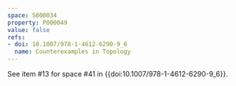 ```yaml
---
space: S000034
property: P000049
value: false
refs:
- doi: 10.1007/978-1-4612-6290-9_6
  name: Counterexamples in Topology
---
```


See item #13 for space #41 in {{doi:10.1007/978-1-4612-6290-9_6}}.
